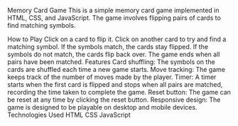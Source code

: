 Memory Card Game
This is a simple memory card game implemented in HTML, CSS, and JavaScript. The game involves flipping pairs of cards to find matching symbols.

How to Play
Click on a card to flip it.
Click on another card to try and find a matching symbol.
If the symbols match, the cards stay flipped.
If the symbols do not match, the cards flip back over.
The game ends when all pairs have been matched.
Features
Card shuffling: The symbols on the cards are shuffled each time a new game starts.
Move tracking: The game keeps track of the number of moves made by the player.
Timer: A timer starts when the first card is flipped and stops when all pairs are matched, recording the time taken to complete the game.
Reset button: The game can be reset at any time by clicking the reset button.
Responsive design: The game is designed to be playable on desktop and mobile devices.
Technologies Used
HTML
CSS
JavaScript
